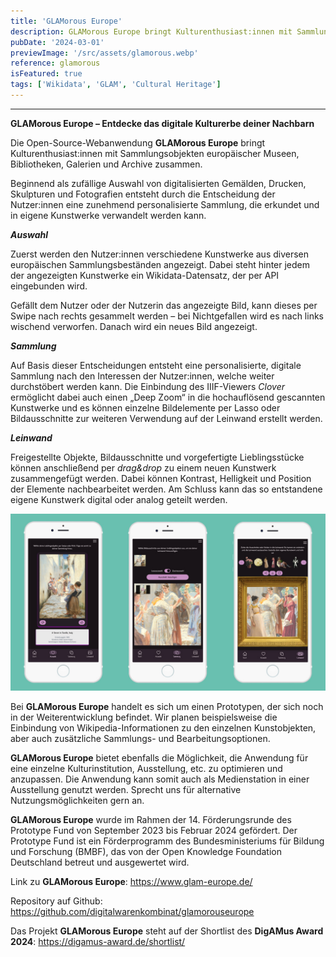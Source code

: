 ```yaml
---
title: 'GLAMorous Europe'
description: GLAMorous Europe bringt Kulturenthusiast:innen mit Sammlungsobjekten europäischer Museen, Bibliotheken, Galerien und Archive zusammen! Beginnend als zufällige Auswahl von digitalisierten Gemälden, Drucken, Skulpturen und Fotografien entsteht eine zunehmend personalisierte Sammlung, die erkundet und in eigene Kunstwerke verwandelt werden kann.
pubDate: '2024-03-01'
previewImage: '/src/assets/glamorous.webp'
reference: glamorous
isFeatured: true
tags: ['Wikidata', 'GLAM', 'Cultural Heritage']
---
```


---

**GLAMorous Europe – Entdecke das digitale Kulturerbe deiner Nachbarn**

Die Open-Source-Webanwendung **GLAMorous Europe** bringt Kulturenthusiast:innen mit Sammlungsobjekten europäischer Museen, Bibliotheken, Galerien und Archive zusammen.

Beginnend als zufällige Auswahl von digitalisierten Gemälden, Drucken, Skulpturen und Fotografien entsteht durch die Entscheidung der Nutzer:innen eine zunehmend personalisierte Sammlung, die erkundet und in eigene Kunstwerke verwandelt werden kann.

**_Auswahl_**

Zuerst werden den Nutzer:innen verschiedene Kunstwerke aus diversen europäischen Sammlungsbeständen angezeigt. Dabei steht hinter jedem der angezeigten Kunstwerke ein Wikidata-Datensatz, der per API eingebunden wird.

Gefällt dem Nutzer oder der Nutzerin das angezeigte Bild, kann dieses per Swipe nach rechts gesammelt werden – bei Nichtgefallen wird es nach links wischend verworfen. Danach wird ein neues Bild angezeigt.

**_Sammlung_**

Auf Basis dieser Entscheidungen entsteht eine personalisierte, digitale Sammlung nach den Interessen der Nutzer:innen, welche weiter durchstöbert werden kann. Die Einbindung des IIIF-Viewers _Clover_ ermöglicht dabei auch einen „Deep Zoom“ in die hochauflösend gescannten Kunstwerke und es können einzelne Bildelemente per Lasso oder Bildausschnitte zur weiteren Verwendung auf der Leinwand erstellt werden.

**_Leinwand_**

Freigestellte Objekte, Bildausschnitte und vorgefertigte Lieblingsstücke können anschließend per _drag&drop_ zu einem neuen Kunstwerk zusammengefügt werden. Dabei können Kontrast, Helligkeit und Position der Elemente nachbearbeitet werden. Am Schluss kann das so entstandene eigene Kunstwerk digital oder analog geteilt werden.

![GLAMorous Europe](../../assets/GLAM1.jpg)

Bei **GLAMorous Europe** handelt es sich um einen Prototypen, der sich noch in der Weiterentwicklung befindet. Wir planen beispielsweise die Einbindung von Wikipedia-Informationen zu den einzelnen Kunstobjekten, aber auch zusätzliche Sammlungs- und Bearbeitungsoptionen.

**GLAMorous Europe** bietet ebenfalls die Möglichkeit, die Anwendung für eine einzelne Kulturinstitution, Ausstellung, etc. zu optimieren und anzupassen. Die Anwendung kann somit auch als Medienstation in einer Ausstellung genutzt werden. Sprecht uns für alternative Nutzungsmöglichkeiten gern an.

**GLAMorous Europe** wurde im Rahmen der 14. Förderungsrunde des Prototype Fund von September 2023 bis Februar 2024 gefördert. Der Prototype Fund ist ein Förderprogramm des Bundesministeriums für Bildung und Forschung (BMBF), das von der Open Knowledge Foundation Deutschland betreut und ausgewertet wird.

Link zu **GLAMorous Europe**: https://www.glam-europe.de/

Repository auf Github: https://github.com/digitalwarenkombinat/glamorouseurope

Das Projekt **GLAMorous Europe** steht auf der Shortlist des **DigAMus Award 2024**: https://digamus-award.de/shortlist/
